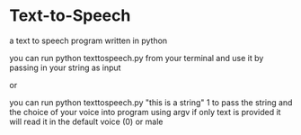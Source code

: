 # Text-to-Speech

a text to speech program written in python 

you can run python texttospeech.py from your terminal and use it by passing in your string as input 

or

you can run python texttospeech.py "this is a string" 1 to pass the string and the choice of your voice into program using argv
if only text is provided it will read it in the default voice (0) or male
